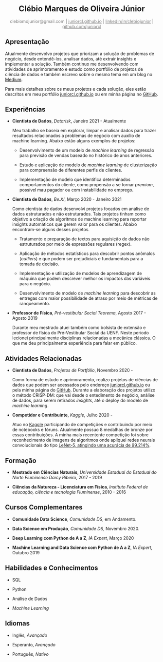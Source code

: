 <div align="center"><big><h2>Clébio Marques de Oliveira Júnior</big></h2></div>

<div align="center" style="color:gray"> 
    clebiomojunior@gmail.com | <a href="www.juniorcl.github.io" style="color:gray">juniorcl.github.io</a> | <a href="https://www.linkedin.com/in/clebiojunior" style="color:gray">linkedin/in/clebiojunior</a> | <a href="https://www.github.com/juniorcl" style="color:gray">github.com/juniorcl</a>
</div>

## Apresentação

Atualmente desenvolvo projetos que priorizam a solução de problemas de negócio, desde entendê-los, analisar dados, até extrair insights e implementar a solução. Também continuo me desenvolvendo com atividades de aprimoramento e estudo como portfólio de projetos de ciência de dados e também escrevo sobre o mesmo tema em um blog no [Medium](https://medium.com/@juniorcl).

Para mais detalhes sobre os meus projetos e cada solução, eles estão descritos em meu portfólio [juniorcl.github.io](https://github.com/juniorcl) ou em minha página no [GitHub](https://www.github.com/juniorcl).

## Experiências

- **Cientista de Dados**, *Datarisk*, Janeiro 2021 - Atualmente

    Meu trabalho se baseia em explorar, limpar e analisar dados para trazer resultados relacionados a problemas de negócio com auxílio de machine learning. Abaixo estão alguns exemplos de projetos:
    
    - Desenvolvimento de um modelo de *machine learning* de regressão para previsão de vendas baseado no histórico de anos anteriores.

    - Estudo e aplicação de modelo de *machine learning* de clusterização para compreensão de diferentes perfis de clientes.

    - Implementação de modelo que identifica determinados comportamentos do cliente, como propensão a se tornar *premium*, possível mau pagador ou com instabilidade no emprego.

- **Cientista de Dados**, *Be.X!*, Março 2020 - Janeiro 2021

    Como cientista de dados desenvolvi projetos focados em análise de dados estruturados e não estruturados. Tais projetos tinham como objetivo a criação de algoritmos de machine learning para reportar insights automáticos que gerem valor para os clientes. Abaixo encontram-se alguns desses projetos.

    - Tratamento e preparação de textos para aquisição de dados não estruturados por meio de expressões regulares (regex).

    - Aplicação de métodos estatísticos para descobrir  pontos anômalos (*outliers*) e que podem ser prejudiciais e fundamentais para a tomada de decisão.

    - Implementação e utilização de modelos de aprendizagem de máquina que podem descrever melhor os impactos das variáveis para o negócio.

    - Desenvolvimento de modelo de *machine learning* para descobrir as entregas com maior possibilidade de atraso por meio de métricas de ranqueamento.

- **Professor de Física**, *Pré-vestibular Social Teorema*, Agosto 2017 - Agosto 2019

    Durante meu mestrado atuei também como bolsista de extensão e professor de física do Pré-Vestibular Social da UENF. Neste período lecionei principalmente disciplinas relacionadas a mecânica clássica. O que me deu principalmente experiência para falar em público.

## Atividades Relacionadas

- **Cientista de Dados**, *Projetos de Portfólio*, Novembro 2020 -

    Como forma de estudo e aprimoramento, realizo projetos de ciências de dados que podem ser acessados pelo endereço [juniorcl.github.io](https://juniorcl.github.io) ou pela minha página do [GitHub](https://www.github.com/juniorcl). Durante a elaboração dos projetos utilizo o método CRISP-DM: que vai desde o entedimento de negócio, análise de dados, para serem retirados *insights*, até o deploy do modelo de *machine learning*.

- **Competidor e Contribuinte**, *Kaggle*, Julho 2020 -

    Atuo no [Kaggle](https://www.kaggle.com/juniorcl) participando de competições e contribuindo por meio de notebooks e fóruns. Atualmente possuo 8 medalhas de bronze por essas contribuições. A minha mais recentente competição foi sobre reconhecimento de imagens de algoritmos onde apliquei redes neurais convolucionais do tipo [LeNet-5, atingindo uma acurácia de 99,214%](https://www.kaggle.com/juniorcl/lenet-5-cnn-architecture-digit-recognizer).

## Formação

- **Mestrado em Ciências Naturais**, *Universidade Estadual do Estadual do Norte Fluminense Darcy Ribeiro*, 2017 - 2019

- **Ciências da Natureza - Licenciatura em Física**, *Instituto Federal de educação, ciência e tecnologia Fluminense*, 2010 - 2016

## Cursos Complementares

- **Comunidade Data Science**, *Comunidade DS*, em Andamento.

- **Data Science em Produção**, *Comunidade DS*, Novembro 2020.

- **Deep Learning com Python de A a Z**, *IA Expert*, Março 2020

- **Machine Learning and Data Science com Python de A a Z**, *IA Expert*, Outubro 2019

## Habilidades e Conhecimentos

- SQL

- Python

- Análise de Dados

- *Machine Learning*

## Idiomas

- Inglês, *Avançado*

- Esperanto, *Avançado*

- Português, *Nativo*
